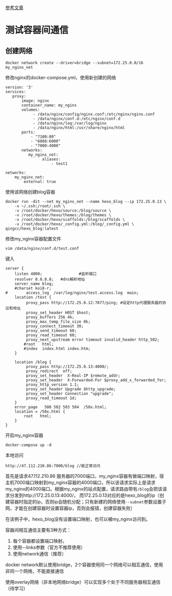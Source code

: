 [参考文章](https://blog.csdn.net/mojiewangday/article/details/104552668)
# 测试容器间通信
## 创建网络

```
docker network create --driver=bridge --subnet=172.25.0.0/16 my_nginx_net
```

修改nginx的docker-compose.yml，使用新创建的网络
```
version: '3'
services:
   proxy:
       image: nginx
       container_name: my_nginx
       volumes:
            - /data/nginx/config/nginx.conf:/etc/nginx/nginx.conf
            - /data/nginx/conf.d:/etc/nginx/conf.d
            - /data/nginx/log:/var/log/nginx
            - /data/nginx/html:/usr/share/nginx/html
       ports:
           - "7100:80"
           - "6088:6000"
           - "7000:4000"                                                                                                                                      
       networks:
          my_nginx_net:
                aliases:
                    - test1

networks:
    my_nginx_net:
        external: true
```
使用该网络创建blog容器

```
docker run -dit --net my_nginx_net --name hexo_blog --ip 172.25.0.13 \
    -v ~/.ssh:/root/.ssh \
    -v /root/docker/hexo/source:/blog/source \
    -v /root/docker/hexo/themes:/blog/themes \
    -v /root/docker/hexo/scaffolds:/blog/scaffolds \
    -v /root/docker/hexo/_config.yml:/blog/_config.yml \
qingcc/hexo_blog:latest
```
修改my_nginx容器配置文件

```
vim /data/nginx/conf.d/test.conf
```
键入

```
server {
    listen 4000;                #监听端口
    resolver 8.8.8.8;   #dns解析地址
    server_name blog;
    #charset koi8-r;
#        access_log  /var/log/nginx/test.access.log  main;
    location /test {
         proxy_pass http://172.25.0.12:7077/ping; #设定http代理服务器的协议和地址                                                                     
         proxy_set_header HOST $host;
         proxy_buffers 256 4k;
         proxy_max_temp_file_size 0k;
         proxy_connect_timeout 30;
         proxy_send_timeout 60;
         proxy_read_timeout 60;
         proxy_next_upstream error timeout invalid_header http_502;
        #root   html;
        #index  index.html index.htm;
    }

    location /blog {
         proxy_pass http://172.25.0.13:4000/;
         proxy_redirect  off;
         proxy_set_header  X-Real-IP $remote_addr;
         proxy_set_header  X-Forwarded-For $proxy_add_x_forwarded_for;
         proxy_http_version 1.1;
         proxy_set_header Upgrade $http_upgrade;
         proxy_set_header Connection "upgrade";
         proxy_read_timeout 1d;
    }
    error_page   500 502 503 504  /50x.html;
    location = /50x.html {
        root   html;
    }
}
```
开启my_nginx容器

```
docker-compose up -d
```

本地访问

```
http://47.112.210.86:7000/blog //能正常访问
```

首先是请求47.112.210.86 服务器的7000端口，my_nginx容器有做端口映射，宿主机7000端口映射到my_nginx容器的4000端口，所以该请求实际上是请求my_nginx的4000端口。根据my_nginx的站点配置，请求路由带有`/blog`会把该请求分发到http://172.25.0.13:4000/， 而172.25.0.13对应的是hexo_blog的ip（创建容器时指定的ip，否则ip会随机分配；只有新建的网络使用`--subnet`参数设置子网，才能在创建容器时设置容器ip，否则会报错，创建容器失败）

在该例子中，hexo_blog没有设置端口映射，也可以被my_nginx访问到。

容器间相互通信主要有3种方式：
 1. 每个容器都设置端口映射。
 2. 使用--links参数（官方不推荐使用）
 3. 使用network通信（推荐）
 
docker network默认使用bridge，2个容器使用同一个网络可以相互通信，使用非同一个网络，不能直接通信

使用overlay网络（非本地网络bridge）可以实现多个处于不同服务器相互通信（待学习）


